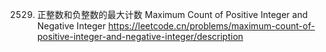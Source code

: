 2529. 正整数和负整数的最大计数 Maximum Count of Positive Integer and Negative Integer
https://leetcode.cn/problems/maximum-count-of-positive-integer-and-negative-integer/description
